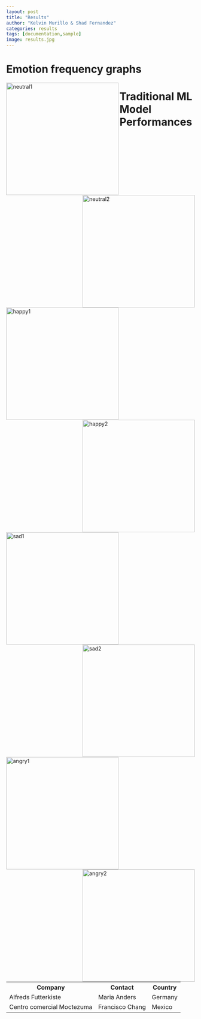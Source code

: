 ```yaml
---
layout: post
title: "Results"
author: "Kelvin Murillo & Shad Fernandez"
categories: results
tags: [documentation,sample]
image: results.jpg
---
```


# Emotion frequency graphs

<img src="{{ site.github.url }}/assets/img/neutral1.jpg" alt="neutral1" style="width:300px;height:300px;" align="left">
<img src="{{ site.github.url }}/assets/img/neutral2.jpg" alt="neutral2" style="width:300px;height:300px;" align="right">

<img src="{{ site.github.url }}/assets/img/happy1.jpg" alt="happy1" style="width:300px;height:300px;" align="left">
<img src="{{ site.github.url }}/assets/img/happy2.jpg" alt="happy2" style="width:300px;height:300px;" align="right">

<img src="{{ site.github.url }}/assets/img/sad1.jpg" alt="sad1" style="width:300px;height:300px;" align="left">
<img src="{{ site.github.url }}/assets/img/sad2.jpg" alt="sad2" style="width:300px;height:300px;" align="right">

<img src="{{ site.github.url }}/assets/img/angry1.jpg" alt="angry1" style="width:300px;height:300px;" align="left">
<img src="{{ site.github.url }}/assets/img/angry2.jpg" alt="angry2" style="width:300px;height:300px;" align="right">

# Traditional ML Model Performances
<table>
  <tr>
    <th>Company</th>
    <th>Contact</th>
    <th>Country</th>
  </tr>
  <tr>
    <td>Alfreds Futterkiste</td>
    <td>Maria Anders</td>
    <td>Germany</td>
  </tr>
  <tr>
    <td>Centro comercial Moctezuma</td>
    <td>Francisco Chang</td>
    <td>Mexico</td>
  </tr>
</table>